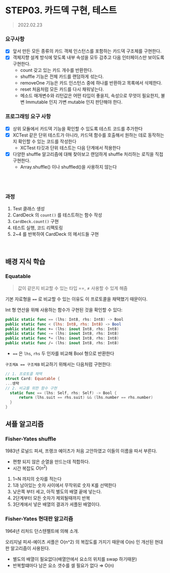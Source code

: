 # STEP03. 카드덱 구현, 테스트

> 2022.02.23

### 요구사항

- [x] 앞서 만든 모든 종류의 카드 객체 인스턴스를 포함하는 카드덱 구조체를 구현한다.
- [x] 객체지향 설계 방식에 맞도록 내부 속성을 모두 감추고 다음 인터페이스만 보이도록 구현한다.
  - count 갖고 있는 카드 개수를 반환한다.
  - shuffle 기능은 전체 카드를 랜덤하게 섞는다.
  - removeOne 기능은 카드 인스턴스 중에 하나를 반환하고 목록에서 삭제한다.
  - reset 처음처럼 모든 카드를 다시 채워넣는다.
  - 메소드 매개변수와 리턴값은 어떤 타입이 좋을지, 속성으로 무엇이 필요한지, 불변 Immutable 인지 가변 mutable 인지 판단해야 한다.

### 프로그래밍 요구 사항

- [x] 상위 모듈에서 카드덱 기능을 확인할 수 있도록 테스트 코드를 추가한다
- [x] XCTest 같은 단위 테스트가 아니라, 카드덱 함수를 호출해서 원하는 데로 동작하는지 확인할 수 있는 코드를 작성한다
  - XCTest 타깃과 단위 테스트는 다음 단계에서 적용한다
- [x] 다양한 shuffle 알고리즘에 대해 찾아보고 랜덤하게 shuffle 처리하는 로직을 직접 구현한다.
  - Array.shuffle() 이나 shuffled()을 사용하지 않는다

<br/>
<br/>

### 과정

1. Test 클래스 생성
2. CardDeck 의 `count()` 를 테스트하는 함수 작성
3. `CardDeck.count()` 구현
4. 테스트 실행, 코드 리펙토링
5. 2~4 를 반복하여 CardDeck 의 메서드들 구현

<br/>

## 배경 지식 학습

### Equatable

> 값이 같은지 비교할 수 있는 타입
> ==, ≠ 사용할 수 있게 해줌

기본 자료형을 `==` 로 비교할 수 있는 이유도 이 프로토콜을 채택했기 때문이다.

Int 형 연산을 위해 사용하는 함수가 구현된 것을 확인할 수 있다:

```swift
public static func == (lhs: Int8, rhs: Int8) -> Bool
public static func < (lhs: Int8, rhs: Int8) -> Bool
public static func += (lhs: inout Int8, rhs: Int8)
public static func -= (lhs: inout Int8, rhs: Int8)
public static func *= (lhs: inout Int8, rhs: Int8)
public static func /= (lhs: inout Int8, rhs: Int8)
```

- `==` 은 `lhs`, `rhs` 두 인자를 비교해 Bool 형으로 반환한다

`구조체A == 구조체B` 비교하기 위해서는 다음처럼 구현한다:

```swift
// 1. 프로토콜 채택
struct Card: Equatable {
...생략
// 2. 비교를 위한 함수 구현
  static func == (lhs: Self, rhs: Self) -> Bool {
      return (lhs.suit == rhs.suit) && (lhs.number == rhs.number)
  }
}
```

## 셔플 알고리즘

### **Fisher-Yates shuffle**

1983년 로널드 피셔, 프랭크 예이츠가 처음 고안하였고 이들의 이름을 따서 부른다.

- 편향 되지 않은 순열을 만드는데 적합하다.
- 시간 복잡도 $O(n^2)$

1. 1~N 까지의 숫자를 적는다
2. 1과 남아있는 숫자 사이에서 무작위로 숫자 K를 선택한다
3. 낮은쪽 부터 세고, 아직 별도의 배열 끝에 넣는다.
4. 2단계부터 모든 숫자가 제외될때까지 반복
5. 3단계에서 넣은 배열의 결과가 셔플된 배열이다.

### Fisher-Yates 현대판 알고리즘

1964년 리처드 던스텐펠트에 의해 소개.

오리지널 피셔-예이츠 셔플은 O(n^2) 의 복잡도를 가지기 때문에 O(n) 인 개선된 현대판 알고리즘이 사용된다.

- 별도의 배열이 필요없다(배열안에서 요소의 위치를 swap 하기때문)
- 반복할떄마다 남은 요소 갯수를 셀 필요가 없다 ⇒ O(n)
